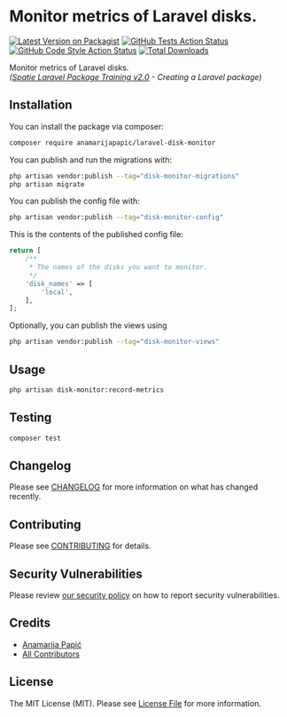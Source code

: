 # Monitor metrics of Laravel disks.

[![Latest Version on Packagist](https://img.shields.io/packagist/v/anamarijapapic/laravel-disk-monitor.svg?style=flat-square)](https://packagist.org/packages/anamarijapapic/laravel-disk-monitor)
[![GitHub Tests Action Status](https://img.shields.io/github/actions/workflow/status/anamarijapapic/laravel-disk-monitor/run-tests.yml?branch=master&label=tests&style=flat-square)](https://github.com/anamarijapapic/laravel-disk-monitor/actions?query=workflow%3Arun-tests+branch%3Amaster)
[![GitHub Code Style Action Status](https://img.shields.io/github/actions/workflow/status/anamarijapapic/laravel-disk-monitor/fix-php-code-style-issues.yml?branch=master&label=code%20style&style=flat-square)](https://github.com/anamarijapapic/laravel-disk-monitor/actions?query=workflow%3A"Fix+PHP+code+style+issues"+branch%3Amaster)
[![Total Downloads](https://img.shields.io/packagist/dt/anamarijapapic/laravel-disk-monitor.svg?style=flat-square)](https://packagist.org/packages/anamarijapapic/laravel-disk-monitor)

Monitor metrics of Laravel disks.  
*([Spatie Laravel Package Training v2.0](https://laravelpackage.training/) - Creating a Laravel package)*

## Installation

You can install the package via composer:

```bash
composer require anamarijapapic/laravel-disk-monitor
```

You can publish and run the migrations with:

```bash
php artisan vendor:publish --tag="disk-monitor-migrations"
php artisan migrate
```

You can publish the config file with:

```bash
php artisan vendor:publish --tag="disk-monitor-config"
```

This is the contents of the published config file:

```php
return [
    /**
     * The names of the disks you want to monitor.
     */
    'disk_names' => [
        'local',
    ],
];
```

Optionally, you can publish the views using

```bash
php artisan vendor:publish --tag="disk-monitor-views"
```

## Usage

```bash
php artisan disk-monitor:record-metrics
```

## Testing

```bash
composer test
```

## Changelog

Please see [CHANGELOG](CHANGELOG.md) for more information on what has changed recently.

## Contributing

Please see [CONTRIBUTING](CONTRIBUTING.md) for details.

## Security Vulnerabilities

Please review [our security policy](../../security/policy) on how to report security vulnerabilities.

## Credits

- [Anamarija Papić](https://github.com/anamarijapapic)
- [All Contributors](../../contributors)

## License

The MIT License (MIT). Please see [License File](LICENSE.md) for more information.
